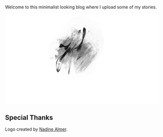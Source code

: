 Welcome to this minimalist looking blog where I upload some of my stories.

![Image Mishe logo](images/Mishe_Logo.jpeg)

## Special Thanks

Logo created by [Nadine Almer](https://nadinealmer.com/). 


